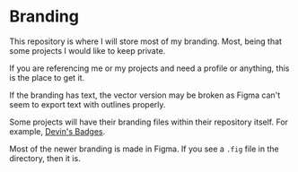 # Branding
This repository is where I will store most of my branding. Most, being that some projects I would like to keep private.

If you are referencing me or my projects and need a profile or anything, this is the place to get it.

If the branding has text, the vector version may be broken as Figma can't seem to export text with outlines properly.

Some projects will have their branding files within their repository itself. For example, [Devin's Badges](https://intergrav.github.io/devins-badges/).

Most of the newer branding is made in Figma. If you see a `.fig` file in the directory, then it is.
